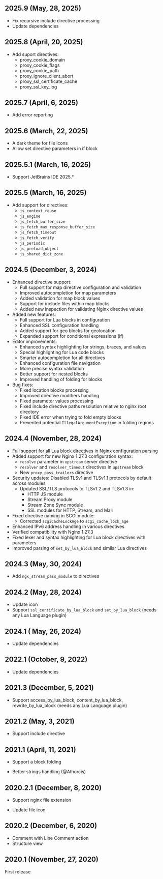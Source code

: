 ## 2025.9 (May, 28, 2025)

* Fix recursive include directive processing
* Update dependencies

## 2025.8 (April, 20, 2025)

* Add suport directives:
    - proxy_cookie_domain
    - proxy_cookie_flags
    - proxy_cookie_path
    - proxy_ignore_client_abort
    - proxy_ssl_certificate_cache
    - proxy_ssl_key_log

## 2025.7 (April, 6, 2025)

* Add error reporting

## 2025.6 (March, 22, 2025)

* A dark theme for file icons
* Allow set directive parameters in if block

## 2025.5.1 (March, 16, 2025)

* Support JetBrains IDE 2025.*

## 2025.5 (March, 16, 2025)

* Add support for directives:
    - `js_context_reuse`
    - `js_engine`
    - `js_fetch_buffer_size`
    - `js_fetch_max_response_buffer_size`
    - `js_fetch_timeout`
    - `js_fetch_verify`
    - `js_periodic`
    - `js_preload_object`
    - `js_shared_dict_zone`

## 2024.5 (December, 3, 2024)

* Enhanced directive support:
    - Full support for map directive configuration and validation
    - Improved autocompletion for map parameters
    - Added validation for map block values
    - Support for include files within map blocks
    - Added new inspection for validating Nginx directive values
* Added new features:
    - Full support for Lua blocks in configuration
    - Enhanced SSL configuration handling
    - Added support for geo blocks for geolocation
    - Expanded support for conditional expressions (if)
* Editor improvements:
    - Enhanced syntax highlighting for strings, braces, and values
    - Special highlighting for Lua code blocks
    - Smarter autocompletion for all directives
    - Enhanced configuration file navigation
    - More precise syntax validation
    - Better support for nested blocks
    - Improved handling of folding for blocks
* Bug fixes:
    - Fixed location blocks processing
    - Improved directive modifiers handling
    - Fixed parameter values processing
    - Fixed include directive paths resolution relative to nginx root directory
    - Fixed IDE error when trying to fold empty blocks
    - Prevented potential `IllegalArgumentException` in folding regions

## 2024.4 (November, 28, 2024)

* Full support for all Lua block directives in Nginx configuration parsing
* Added support for new Nginx 1.27.3 configuration syntax:
    - `resolve` parameter in `upstream` server directive
    - `resolver` and `resolver_timeout` directives in `upstream` block
    - New `proxy_pass_trailers` directive
* Security updates: Disabled TLSv1 and TLSv1.1 protocols by default across modules
    - Updated SSL/TLS protocols to TLSv1.2 and TLSv1.3 in:
        * HTTP JS module
        * Stream Proxy module
        * Stream Zone Sync module
        * SSL modules for HTTP, Stream, and Mail
* Fixed directive naming in SCGI module:
    - Corrected `scgiCacheLockAge` to `scgi_cache_lock_age`
* Enhanced IPv6 address handling in various directives
* Verified compatibility with Nginx 1.27.3
* Fixed lexer and syntax highlighting for Lua block directives with parameters
* Improved parsing of `set_by_lua_block` and similar Lua directives

## 2024.3 (May, 30, 2024)

* Add `ngx_stream_pass_module` to directives

## 2024.2 (May, 28, 2024)

* Update icon
* Support `ssl_certificate_by_lua_block` and `set_by_lua_block` (needs any Lua Language plugin)

## 2024.1 ( May, 26, 2024)

* Update dependencies

## 2022.1 (October, 9, 2022)

* Update dependencies

## 2021.3 (December, 5, 2021)

+ Support access_by_lua_block, content_by_lua_block, rewrite_by_lua_block (needs any Lua Language plugin)

## 2021.2 (May, 3, 2021)

+ Support include directive

## 2021.1 (April, 11, 2021)

+ Support a block folding

* Better strings handling (@Athorcis)

## 2020.2.1 (December, 8, 2020)

+ Support nginx file extension

* Update file icon

## 2020.2 (December, 6, 2020)

+ Comment with Line Comment action
+ Structure view

## 2020.1 (November, 27, 2020)

First release
